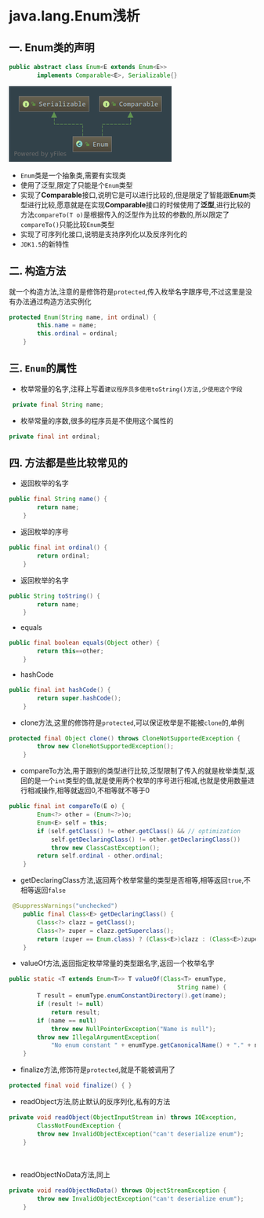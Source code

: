 # java.lang.Enum浅析

## 一. Enum类的声明
```java
public abstract class Enum<E extends Enum<E>>
        implements Comparable<E>, Serializable{}
```  

![images/Enum.png](images/Enum.png)  

 - `Enum`类是一个抽象类,需要有实现类
 - 使用了泛型,限定了只能是个`Enum`类型
 - 实现了**Comparable**接口,说明它是可以进行比较的,但是限定了智能跟**Enum**类型进行比较,愿意就是在实现**Comparable**接口的时候使用了**泛型**,进行比较的方法`compareTo(T o)`是根据传入的泛型作为比较的参数的,所以限定了`compareTo()`只能比较`Enum`类型
 - 实现了可序列化接口,说明是支持序列化以及反序列化的
 - `JDK1.5`的新特性
 
##  二. 构造方法
就一个构造方法,注意的是修饰符是`protected`,传入枚举名字跟序号,不过这里是没有办法通过构造方法实例化
```java
protected Enum(String name, int ordinal) {
        this.name = name;
        this.ordinal = ordinal;
    }
```
##  三. `Enum`的属性
- 枚举常量的名字,注释上写着`建议程序员多使用toString()方法,少使用这个字段`
```java
 private final String name;
```
- 枚举常量的序数,很多的程序员是不使用这个属性的
```java
private final int ordinal;
```
## 四. 方法都是些比较常见的
- 返回枚举的名字
```java
public final String name() {
        return name;
    }
```
- 返回枚举的序号
```java
public final int ordinal() {
        return ordinal;
    }
```
- 返回枚举的名字
```java
public String toString() {
        return name;
    }
```
- equals
```java
public final boolean equals(Object other) {
        return this==other;
    }
```
- hashCode
```java
public final int hashCode() {
        return super.hashCode();
    }
```
- clone方法,这里的修饰符是`protected`,可以保证枚举是不能被`clone`的,单例
```java
protected final Object clone() throws CloneNotSupportedException {
        throw new CloneNotSupportedException();
    }
```

- compareTo方法,用于跟别的类型进行比较,泛型限制了传入的就是枚举类型,返回的是一个`int`类型的值,就是使用两个枚举的序号进行相减,也就是使用数量进行相减操作,相等就返回0,不相等就不等于0
```java
public final int compareTo(E o) {
        Enum<?> other = (Enum<?>)o;
        Enum<E> self = this;
        if (self.getClass() != other.getClass() && // optimization
            self.getDeclaringClass() != other.getDeclaringClass())
            throw new ClassCastException();
        return self.ordinal - other.ordinal;
    }
```
- getDeclaringClass方法,返回两个枚举常量的类型是否相等,相等返回`true`,不相等返回`false`
```java
 @SuppressWarnings("unchecked")
    public final Class<E> getDeclaringClass() {
        Class<?> clazz = getClass();
        Class<?> zuper = clazz.getSuperclass();
        return (zuper == Enum.class) ? (Class<E>)clazz : (Class<E>)zuper;
    }
```

- valueOf方法,返回指定枚举常量的类型跟名字,返回一个枚举名字
````java
public static <T extends Enum<T>> T valueOf(Class<T> enumType,
                                                String name) {
        T result = enumType.enumConstantDirectory().get(name);
        if (result != null)
            return result;
        if (name == null)
            throw new NullPointerException("Name is null");
        throw new IllegalArgumentException(
            "No enum constant " + enumType.getCanonicalName() + "." + name);
    }
````

- finalize方法,修饰符是`protected`,就是不能被调用了
```java
protected final void finalize() { }
```

- readObject方法,防止默认的反序列化,私有的方法
```java
private void readObject(ObjectInputStream in) throws IOException,
        ClassNotFoundException {
        throw new InvalidObjectException("can't deserialize enum");
    }
    
    
```
- readObjectNoData方法,同上
```java
private void readObjectNoData() throws ObjectStreamException {
        throw new InvalidObjectException("can't deserialize enum");
    }
```













 